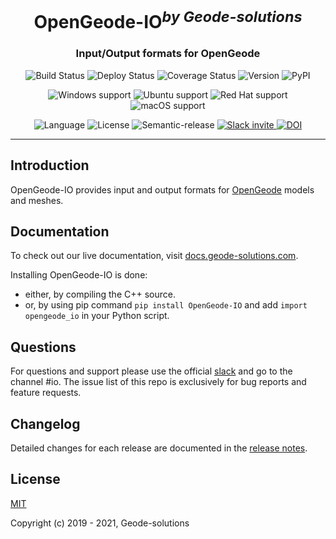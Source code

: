 <h1 align="center">OpenGeode-IO<sup><i>by Geode-solutions</i></sup></h1>
<h3 align="center">Input/Output formats for OpenGeode</h3>

<p align="center">
  <img src="https://github.com/Geode-solutions/OpenGeode-IO/workflows/CI/badge.svg" alt="Build Status">
  <img src="https://github.com/Geode-solutions/OpenGeode-IO/workflows/CD/badge.svg" alt="Deploy Status">
  <img src="https://codecov.io/gh/Geode-solutions/OpenGeode-IO/branch/master/graph/badge.svg" alt="Coverage Status">
  <img src="https://img.shields.io/github/release/Geode-solutions/OpenGeode-IO.svg" alt="Version">
  <img src="https://img.shields.io/pypi/v/opengeode-io" alt="PyPI" >
</p>

<p align="center">
  <img src="https://img.shields.io/static/v1?label=Windows&logo=windows&logoColor=white&message=support&color=success" alt="Windows support">
  <img src="https://img.shields.io/static/v1?label=Ubuntu&logo=Ubuntu&logoColor=white&message=support&color=success" alt="Ubuntu support">
  <img src="https://img.shields.io/static/v1?label=Red%20Hat&logo=Red-Hat&logoColor=white&message=support&color=success" alt="Red Hat support">
  <img src="https://img.shields.io/static/v1?label=macOS&logo=apple&logoColor=white&message=support&color=success" alt="macOS support">
</p>

<p align="center">
  <img src="https://img.shields.io/badge/C%2B%2B-11-blue.svg" alt="Language">
  <img src="https://img.shields.io/badge/license-MIT-blue.svg" alt="License">
  <img src="https://img.shields.io/badge/%20%20%F0%9F%93%A6%F0%9F%9A%80-semantic--release-e10079.svg" alt="Semantic-release">
  <a href="https://slackin-opengeode.herokuapp.com">
    <img src="https://slackin-opengeode.herokuapp.com/badge.svg" alt="Slack invite">
  </a>
  <a href="https://doi.org/10.5281/zenodo.3610370">
    <img src="https://zenodo.org/badge/DOI/10.5281/zenodo.3610370.svg" alt="DOI">
  </a>
</p>

---

## Introduction

OpenGeode-IO provides input and output formats for [OpenGeode] models and meshes.

[OpenGeode]: https://github.com/Geode-solutions/OpenGeode


## Documentation

To check out our live documentation, visit [docs.geode-solutions.com](https://docs.geode-solutions.com).

Installing OpenGeode-IO is done:
 * either, by compiling the C++ source.
 * or, by using pip command ```pip install OpenGeode-IO``` and add ```import opengeode_io``` in your Python script.


## Questions
For questions and support please use the official [slack](https://slackin-opengeode.herokuapp.com) and go to the channel #io. The issue list of this repo is exclusively for bug reports and feature requests. 


## Changelog

Detailed changes for each release are documented in the [release notes](https://github.com/Geode-solutions/OpenGeode-IO/releases).


## License

[MIT](https://opensource.org/licenses/MIT)

Copyright (c) 2019 - 2021, Geode-solutions

